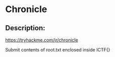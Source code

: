 
# Chronicle
## Description:
https://tryhackme.com/jr/chronicle

Submit contents of root.txt enclosed inside ICTF{}

